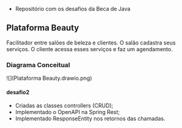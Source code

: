- Repositório com os desafios da Beca de Java

## Plataforma Beauty

Facilitador entre salões de beleza e clientes.
O salão cadastra seus serviços. O cliente acessa esses serviços e faz um agendamento.

### Diagrama Conceitual

![](Plataforma Beauty.drawio.png)

#### desafio2
- Criadas as classes controllers (CRUD);
- Implementado o OpenAPI na Spring Rest;
- Implementado ResponseEntity nos retornos das chamadas.
